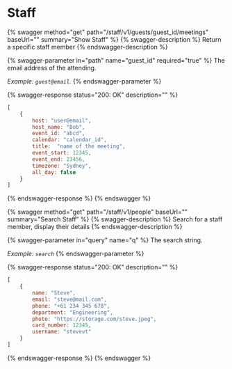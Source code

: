 # Staff

{% swagger method="get" path="/staff/v1/guests/guest_id/meetings" baseUrl="" summary="Show Staff" %}
{% swagger-description %}
Return a specific staff member
{% endswagger-description %}

{% swagger-parameter in="path" name="guest_id" required="true" %}
The email address of the attending. 

_Example: `guest@email`._
{% endswagger-parameter %}

{% swagger-response status="200: OK" description="" %}
```javascript
[
    {
        host: "user@email",
        host_name: "Bob",
        event_id: "abcd",
        calendar: "calendar_id",
        title:  "name of the meeting",
        event_start: 12345,
        event_end: 23456,
        timezone: "Sydney",
        all_day: false
    }
]
```
{% endswagger-response %}
{% endswagger %}

{% swagger method="get" path="/staff/v1/people" baseUrl="" summary="Search Staff" %}
{% swagger-description %}
Search for a staff member, display their details
{% endswagger-description %}

{% swagger-parameter in="query" name="q" %}
The search string. 

_Example: `search`_
{% endswagger-parameter %}

{% swagger-response status="200: OK" description="" %}
```javascript
[
    {
        name: "Steve",
        email: "steve@mail.com",
        phone: "+61 234 345 678",
        department: "Engineering",
        photo: "https://storage.com/steve.jpeg",
        card_number: 12345,
        username: "stevevt"
    }
]
```
{% endswagger-response %}
{% endswagger %}
